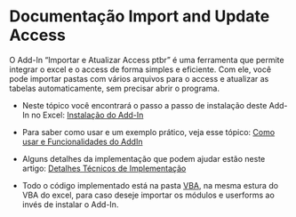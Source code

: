 # Documentação Import and Update Access

O Add-In “Importar e Atualizar Access ptbr” é uma ferramenta que permite integrar o excel e o access de forma simples e eficiente. Com ele, você pode importar pastas com vários arquivos para o access e atualizar as tabelas automaticamente, sem precisar abrir o programa.

- Neste tópico você encontrará o passo a passo de instalação deste Add-In no Excel:
[Instalação do Add-In](https://github.com/ViniPMartins/AddIn-Import-and_Update_Access/blob/main/doc_/Instalacao_do_AddIn.md)

- Para saber como usar e um exemplo prático, veja esse tópico:
[Como usar e Funcionalidades do AddIn](https://github.com/ViniPMartins/AddIn-Import-and_Update_Access/blob/main/doc_/Como_usar_e_Funcionalidades_do_AddIn.md)

- Alguns detalhes da implementação que podem ajudar estão neste artigo:
[Detalhes Técnicos de Implementação](https://github.com/ViniPMartins/AddIn-Import-and_Update_Access/blob/main/doc_/Detalhes_Tecnicos_de_Implementacao.md)

- Todo o código implementado está na pasta [VBA](VBA), na mesma estura do VBA do excel, para caso deseje importar os módulos e userforms ao invés de instalar o Add-In.
